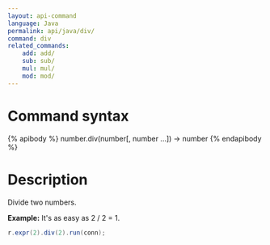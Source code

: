 ```yaml
---
layout: api-command
language: Java
permalink: api/java/div/
command: div
related_commands:
    add: add/
    sub: sub/
    mul: mul/
    mod: mod/
---
```


# Command syntax #

{% apibody %}
number.div(number[, number ...]) &rarr; number
{% endapibody %}

# Description #

Divide two numbers.

__Example:__ It's as easy as 2 / 2 = 1.

```java
r.expr(2).div(2).run(conn);
```

